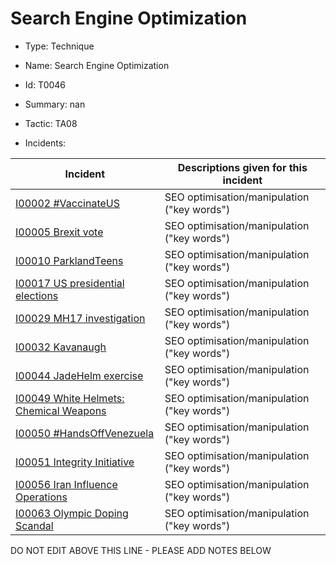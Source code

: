 # Search Engine Optimization

* Type: Technique

* Name: Search Engine Optimization

* Id: T0046

* Summary: nan

* Tactic: TA08

* Incidents:

| Incident | Descriptions given for this incident |
| -------- | -------------------- |
| [I00002 #VaccinateUS](../incidents/I00002.md) | SEO optimisation/manipulation ("key words") |
| [I00005 Brexit vote](../incidents/I00005.md) | SEO optimisation/manipulation ("key words") |
| [I00010 ParklandTeens](../incidents/I00010.md) | SEO optimisation/manipulation ("key words") |
| [I00017 US presidential elections](../incidents/I00017.md) | SEO optimisation/manipulation ("key words") |
| [I00029 MH17 investigation](../incidents/I00029.md) | SEO optimisation/manipulation ("key words") |
| [I00032 Kavanaugh](../incidents/I00032.md) | SEO optimisation/manipulation ("key words") |
| [I00044 JadeHelm exercise](../incidents/I00044.md) | SEO optimisation/manipulation ("key words") |
| [I00049 White Helmets: Chemical Weapons](../incidents/I00049.md) | SEO optimisation/manipulation ("key words") |
| [I00050 #HandsOffVenezuela](../incidents/I00050.md) | SEO optimisation/manipulation ("key words") |
| [I00051 Integrity Initiative](../incidents/I00051.md) | SEO optimisation/manipulation ("key words") |
| [I00056 Iran Influence Operations](../incidents/I00056.md) | SEO optimisation/manipulation ("key words") |
| [I00063 Olympic Doping Scandal](../incidents/I00063.md) | SEO optimisation/manipulation ("key words") |

DO NOT EDIT ABOVE THIS LINE - PLEASE ADD NOTES BELOW
